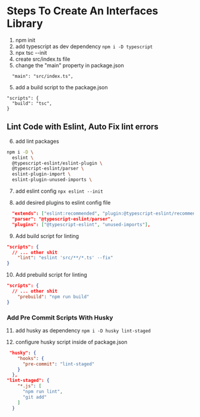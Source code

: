 # Steps To Create An Interfaces Library

1. npm init
2. add typescript as dev dependency `npm i -D typescript`
3. npx tsc --init
4. create src/index.ts file
5. change the "main" property in package.json

```
  "main": "src/index.ts",
```

5. add a build script to the package.json

```
"scripts": {
  "build": "tsc",
}
```

## Lint Code with Eslint, Auto Fix lint errors

6. add lint packages

```sh
npm i -D \
  eslint \
  @typescript-eslint/eslint-plugin \
  @typescript-eslint/parser \
  eslint-plugin-import \
  eslint-plugin-unused-imports \
```

7. add eslint config `npx eslint --init`

8. add desired plugins to eslint config file

```json
  "extends": ["eslint:recommended", "plugin:@typescript-eslint/recommended"],
  "parser": "@typescript-eslint/parser",
  "plugins": ["@typescript-eslint", "unused-imports"],
```

9. Add build script for linting

```json
"scripts": {
  // ... other shit
    "lint": "eslint 'src/**/*.ts' --fix"
}
```

10. Add prebuild script for linting

```json
"scripts": {
  // ... other shit
    "prebuild": "npm run build"
}
```

### Add Pre Commit Scripts With Husky

11. add husky as dependency `npm i -D husky lint-staged`

12. configure husky script inside of package.json

```json
 "husky": {
    "hooks": {
      "pre-commit": "lint-staged"
    }
  },
"lint-staged": {
    "*.js": [
      "npm run lint",
      "git add"
    ]
  }
```
